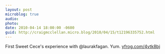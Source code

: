 ```yaml
---
layout: post
microblog: true
audio: 
photo: 
date: 2010-04-14 18:00:00 -0600
guid: http://craigmcclellan.micro.blog/2010/04/15/t12196335752.html
---
```

First Sweet Cece's experience with @laurakfagan. Yum.  [yfrog.com/4vtk8bj](http://yfrog.com/4vtk8bj)
